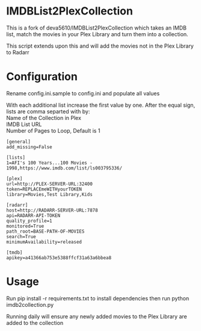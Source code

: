 # IMDBList2PlexCollection
This is a fork of deva5610/IMDBList2PlexCollection which takes an IMDB list, match the movies in your Plex Library and turn them into a collection. 

This script extends upon this and will add the movies not in the Plex Library to Radarr

# Configuration
Rename config.ini.sample to config.ini and populate all values

With each additional list increase the first value by one.
After the equal sign, lists are comma separted with by:</br>
Name of the Collection in Plex</br>
IMDB List URL</br>
Number of Pages to Loop, Default is 1</br>

    [general]
    add_missing=False
    
    [lists]
    1=AFI's 100 Years...100 Movies - 1998,https://www.imdb.com/list/ls003795336/
    
    [plex]
    url=http://PLEX-SERVER-URL:32400
    token=REPLACEmeWITHyourTOKEN
    library=Movies,Test Library,Kids
    
    [radarr]
    host=http://RADARR-SERVER-URL:7878
    api=RADARR-API-TOKEN
    quality_profile=1
    monitored=True
    path_root=BASE-PATH-OF-MOVIES
    search=True
    minimumAvailability=released
    
    [tmdb]
    apikey=a41366ab753e5388ffcf31a63a6bbea8

# Usage
Run pip install -r requirements.txt to install dependencies then run python imdb2collection.py

Running daily will ensure any newly added movies to the Plex Library are added to the collection
